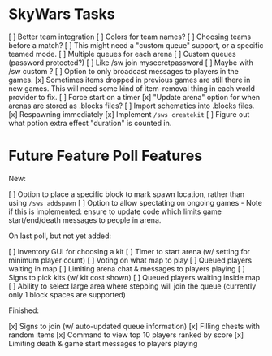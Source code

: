 SkyWars Tasks
=============

[ ] Better team integration
  [ ] Colors for team names?
  [ ] Choosing teams before a match?
    [ ] This might need a "custom queue" support, or a specific teamed mode.
[ ] Multiple queues for each arena
[ ] Custom queues (password protected?)
  [ ] Like /sw join mysecretpassword
  [ ] Maybe with /sw custom <arena> <password>?
[ ] Option to only broadcast messages to players in the games.
[x] Sometimes items dropped in previous games are still there in new games.
    This will need some kind of item-removal thing in each world provider to fix.
[ ] Force start on a timer
[x] "Update arena" option for when arenas are stored as .blocks files?
[ ] Import schematics into .blocks files.
[x] Respawning immediately
[x] Implement `/sws createkit`
[ ] Figure out what potion extra effect "duration" is counted in.

Future Feature Poll Features
============================

New:

[ ] Option to place a specific block to mark spawn location, rather than using `/sws addspawn`
[ ] Option to allow spectating on ongoing games
    - Note if this is implemented: ensure to update code which limits game start/end/death messages to people in arena.

On last poll, but not yet added:

[ ] Inventory GUI for choosing a kit
[ ] Timer to start arena (w/ setting for minimum player count)
[ ] Voting on what map to play
[ ] Queued players waiting in map
[ ] Limiting arena chat & messages to players playing
[ ] Signs to pick kits (w/ kit cost shown)
[ ] Queued players waiting inside map
[ ] Ability to select large area where stepping will join the queue (currently only 1 block spaces are supported)

Finished:

[x] Signs to join (w/ auto-updated queue information)
[x] Filling chests with random items
[x] Command to view top 10 players ranked by score
[x] Limiting death & game start messages to players playing
